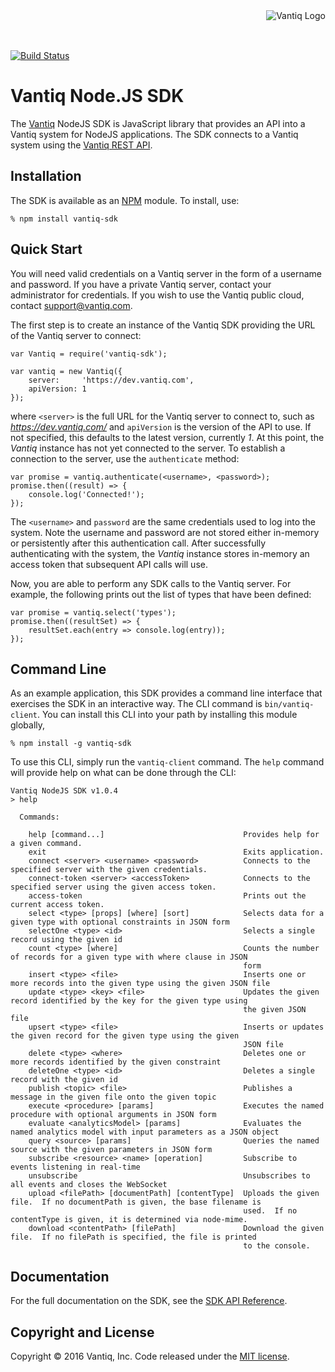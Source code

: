 <div style="height: 50px"><img style="float:right" alt="Vantiq Logo" src="http://vantiq.com/wp-content/uploads/2015/12/vantiq.png"/></div>

[![Build Status](https://travis-ci.org/Vantiq/vantiq-sdk-node.svg?branch=master)](https://travis-ci.org/Vantiq/vantiq-sdk-node)

# Vantiq Node.JS SDK

The [Vantiq](http://www.vantiq.com) NodeJS SDK is JavaScript library that provides an API into a Vantiq system for NodeJS applications.  The SDK connects to a Vantiq system using the [Vantiq REST API](https://dev.vantiq.com/docs/api/developer.html#api-reference-guide).

## Installation

The SDK is available as an [NPM](https://www.npmjs.com/) module.  To install, use:

    % npm install vantiq-sdk

## Quick Start

You will need valid credentials on a Vantiq server in the form of a username and password.  If you have a private Vantiq server, contact your administrator for credentials.  If you wish to use the Vantiq public cloud, contact [support@vantiq.com](mailto:support@vantiq.com).

The first step is to create an instance of the Vantiq SDK providing the URL of the Vantiq server to connect:

    var Vantiq = require('vantiq-sdk');
    
    var vantiq = new Vantiq({ 
        server:     'https://dev.vantiq.com',
        apiVersion: 1
    });

where `<server>` is the full URL for the Vantiq server to connect to, such as *https://dev.vantiq.com/* and `apiVersion` is the version of the API to use.  If not specified, this defaults to the latest version, currently *1*.  At this point, the *Vantiq* instance has not yet connected to the server.  To establish a connection to the server, use the `authenticate` method:

    var promise = vantiq.authenticate(<username>, <password>);
    promise.then((result) => {
        console.log('Connected!');
    });

The `<username>` and `password` are the same credentials used to log into the system.  Note the username and password are not stored either in-memory or persistently after this authentication call.  After successfully authenticating with the system, the *Vantiq* instance stores in-memory an access token that subsequent API calls will use.

Now, you are able to perform any SDK calls to the Vantiq server.  For example, the following prints out the list of types that have been defined:

    var promise = vantiq.select('types');
    promise.then((resultSet) => {
        resultSet.each(entry => console.log(entry));
    });

## Command Line

As an example application, this SDK provides a command line interface that exercises the SDK in an interactive way.  The CLI command is `bin/vantiq-client`.  You can install this CLI into your path by installing this module globally,

    % npm install -g vantiq-sdk
    
To use this CLI, simply run the `vantiq-client` command.  The `help` command will provide help on what can be done through the CLI:

    Vantiq NodeJS SDK v1.0.4
    > help

      Commands:

        help [command...]                               Provides help for a given command.
        exit                                            Exits application.
        connect <server> <username> <password>          Connects to the specified server with the given credentials.
        connect-token <server> <accessToken>            Connects to the specified server using the given access token.
        access-token                                    Prints out the current access token.
        select <type> [props] [where] [sort]            Selects data for a given type with optional constraints in JSON form
        selectOne <type> <id>                           Selects a single record using the given id
        count <type> [where]                            Counts the number of records for a given type with where clause in JSON
                                                        form
        insert <type> <file>                            Inserts one or more records into the given type using the given JSON file
        update <type> <key> <file>                      Updates the given record identified by the key for the given type using
                                                        the given JSON file
        upsert <type> <file>                            Inserts or updates the given record for the given type using the given
                                                        JSON file
        delete <type> <where>                           Deletes one or more records identified by the given constraint
        deleteOne <type> <id>                           Deletes a single record with the given id
        publish <topic> <file>                          Publishes a message in the given file onto the given topic
        execute <procedure> [params]                    Executes the named procedure with optional arguments in JSON form
        evaluate <analyticsModel> [params]              Evaluates the named analytics model with input parameters as a JSON object
        query <source> [params]                         Queries the named source with the given parameters in JSON form
        subscribe <resource> <name> [operation]         Subscribe to events listening in real-time
        unsubscribe                                     Unsubscribes to all events and closes the WebSocket
        upload <filePath> [documentPath] [contentType]  Uploads the given file.  If no documentPath is given, the base filename is
                                                        used.  If no contentType is given, it is determined via node-mime.
        download <contentPath> [filePath]               Download the given file.  If no filePath is specified, the file is printed
                                                        to the console.

## Documentation

For the full documentation on the SDK, see the [SDK API Reference](./docs/api.md).

## Copyright and License

Copyright &copy; 2016 Vantiq, Inc.  Code released under the [MIT license](./LICENSE).

